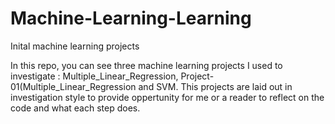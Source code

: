 # Machine-Learning-Learning
Inital machine learning projects


In this repo, you can see three machine learning projects I used to investigate : Multiple_Linear_Regression, Project-01(Multiple_Linear_Regression and SVM. This projects are laid out in investigation style to provide oppertunity for me or a reader to reflect on the code and what each step does. 
